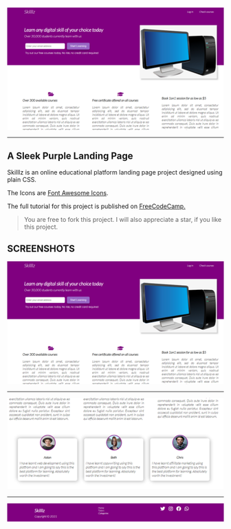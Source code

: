 ![Skilllz Image](./images/cover-1.png)
***
## A Sleek Purple Landing Page
Skilllz is an online educational platform landing page project designed using plain CSS.

The Icons are [Font Awesome Icons](https://fontawesome.com/v4.7/icons/).

The full tutorial for this project is published on [FreeCodeCamp.](https://www.freecodecamp.org/news/css-flexbox-and-grid-tutorial/)

> You are free to fork this project. I will also appreciate a star, if you like this project.

## SCREENSHOTS

![Skilllz Image One](./images/cover-1.png)
***
![Skilllz Image Two](./images/cover-2.png)
***
![Skilllz Footer](./images/footer.png)
